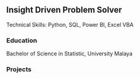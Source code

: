 ## Insight Driven Problem Solver 

Technical Skills: Python, SQL, Power BI, Excel VBA

### Education
Bachelor of Science in Statistic, University Malaya

### Projects
